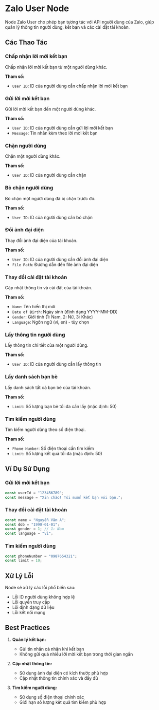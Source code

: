 # Zalo User Node

Node Zalo User cho phép bạn tương tác với API người dùng của Zalo, giúp quản lý thông tin người dùng, kết bạn và các cài đặt tài khoản.

## Các Thao Tác

### Chấp nhận lời mời kết bạn
Chấp nhận lời mời kết bạn từ một người dùng khác.

**Tham số:**
- `User ID`: ID của người dùng cần chấp nhận lời mời kết bạn

### Gửi lời mời kết bạn
Gửi lời mời kết bạn đến một người dùng khác.

**Tham số:**
- `User ID`: ID của người dùng cần gửi lời mời kết bạn
- `Message`: Tin nhắn kèm theo lời mời kết bạn

### Chặn người dùng
Chặn một người dùng khác.

**Tham số:**
- `User ID`: ID của người dùng cần chặn

### Bỏ chặn người dùng
Bỏ chặn một người dùng đã bị chặn trước đó.

**Tham số:**
- `User ID`: ID của người dùng cần bỏ chặn

### Đổi ảnh đại diện
Thay đổi ảnh đại diện của tài khoản.

**Tham số:**
- `User ID`: ID của người dùng cần đổi ảnh đại diện
- `File Path`: Đường dẫn đến file ảnh đại diện

### Thay đổi cài đặt tài khoản
Cập nhật thông tin và cài đặt của tài khoản.

**Tham số:**
- `Name`: Tên hiển thị mới
- `Date of Birth`: Ngày sinh (định dạng YYYY-MM-DD)
- `Gender`: Giới tính (1: Nam, 2: Nữ, 3: Khác)
- `Language`: Ngôn ngữ (vi, en) - tùy chọn

### Lấy thông tin người dùng
Lấy thông tin chi tiết của một người dùng.

**Tham số:**
- `User ID`: ID của người dùng cần lấy thông tin

### Lấy danh sách bạn bè
Lấy danh sách tất cả bạn bè của tài khoản.

**Tham số:**
- `Limit`: Số lượng bạn bè tối đa cần lấy (mặc định: 50)

### Tìm kiếm người dùng
Tìm kiếm người dùng theo số điện thoại.

**Tham số:**
- `Phone Number`: Số điện thoại cần tìm kiếm
- `Limit`: Số lượng kết quả tối đa (mặc định: 50)

## Ví Dụ Sử Dụng

### Gửi lời mời kết bạn
```typescript
const userId = "123456789";
const message = "Xin chào! Tôi muốn kết bạn với bạn.";
```

### Thay đổi cài đặt tài khoản
```typescript
const name = "Nguyễn Văn A";
const dob = "1990-01-01";
const gender = 1; // 1: Nam
const language = "vi";
```

### Tìm kiếm người dùng
```typescript
const phoneNumber = "0987654321";
const limit = 10;
```

## Xử Lý Lỗi

Node sẽ xử lý các lỗi phổ biến sau:
- Lỗi ID người dùng không hợp lệ
- Lỗi quyền truy cập
- Lỗi định dạng dữ liệu
- Lỗi kết nối mạng

## Best Practices

1. **Quản lý kết bạn:**
   - Gửi tin nhắn cá nhân khi kết bạn
   - Không gửi quá nhiều lời mời kết bạn trong thời gian ngắn

2. **Cập nhật thông tin:**
   - Sử dụng ảnh đại diện có kích thước phù hợp
   - Cập nhật thông tin chính xác và đầy đủ

3. **Tìm kiếm người dùng:**
   - Sử dụng số điện thoại chính xác
   - Giới hạn số lượng kết quả tìm kiếm phù hợp
